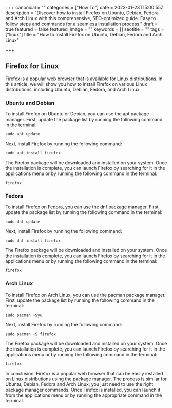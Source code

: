 +++
canonical = ""
categories = ["How To"]
date = 2023-01-23T15:00:55Z
description = "Discover how to install Firefox on Ubuntu, Debian, Fedora and Arch Linux with this comprehensive, SEO-optimized guide. Easy to follow steps and commands for a seamless installation process."
draft = true
featured = false
featured_image = ""
keywords = []
seotitle = ""
tags = ["linux"]
title = "How to Install Firefox on Ubuntu, Debian, Fedora and Arch Linux"

+++
## Firefox for Linux

Firefox is a popular web browser that is available for Linux distributions. In this article, we will show you how to install Firefox on various Linux distributions, including Ubuntu, Debian, Fedora, and Arch Linux.

### Ubuntu and Debian

To install Firefox on Ubuntu or Debian, you can use the apt package manager. First, update the package list by running the following command in the terminal:

    sudo apt update

Next, install Firefox by running the following command:

    sudo apt install firefox

The Firefox package will be downloaded and installed on your system. Once the installation is complete, you can launch Firefox by searching for it in the applications menu or by running the following command in the terminal:

    firefox

### Fedora

To install Firefox on Fedora, you can use the dnf package manager. First, update the package list by running the following command in the terminal:

    sudo dnf update

Next, install Firefox by running the following command:

    sudo dnf install firefox

The Firefox package will be downloaded and installed on your system. Once the installation is complete, you can launch Firefox by searching for it in the applications menu or by running the following command in the terminal:

    firefox

### Arch Linux

To install Firefox on Arch Linux, you can use the pacman package manager. First, update the package list by running the following command in the terminal:

    sudo pacman -Syu

Next, install Firefox by running the following command:

    sudo pacman -S firefox

The Firefox package will be downloaded and installed on your system. Once the installation is complete, you can launch Firefox by searching for it in the applications menu or by running the following command in the terminal:

    firefox

In conclusion, Firefox is a popular web browser that can be easily installed on Linux distributions using the package manager. The process is similar for Ubuntu, Debian, Fedora and Arch Linux, you just need to use the right package manager commands. Once Firefox is installed, you can launch it from the applications menu or by running the appropriate command in the terminal.
